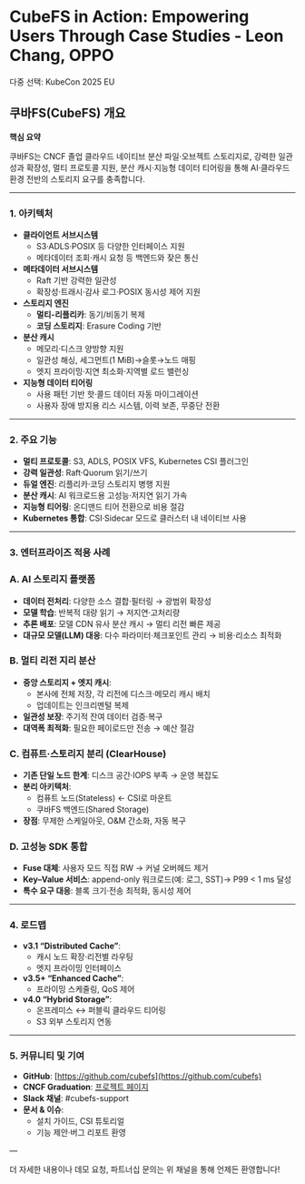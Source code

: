 # CubeFS in Action: Empowering Users Through Case Studies - Leon Chang, OPPO

다중 선택: KubeCon 2025 EU

## 쿠바FS(CubeFS) 개요

**핵심 요약**

쿠바FS는 CNCF 졸업 클라우드 네이티브 분산 파일·오브젝트 스토리지로, 강력한 일관성과 확장성, 멀티 프로토콜 지원, 분산 캐시·지능형 데이터 티어링을 통해 AI·클라우드 환경 전반의 스토리지 요구를 충족합니다.

---

### 1. 아키텍처

- **클라이언트 서브시스템**
    - S3·ADLS·POSIX 등 다양한 인터페이스 지원
    - 메타데이터 조회·캐시 요청 등 백엔드와 잦은 통신
- **메타데이터 서브시스템**
    - Raft 기반 강력한 일관성
    - 확장성·트래시·감사 로그·POSIX 동시성 제어 지원
- **스토리지 엔진**
    - **멀티-리플리카**: 동기/비동기 복제
    - **코딩 스토리지**: Erasure Coding 기반
- **분산 캐시**
    - 메모리·디스크 양방향 지원
    - 일관성 해싱, 세그먼트(1 MiB)→슬롯→노드 매핑
    - 엣지 프라이밍·지연 최소화·지역별 로드 밸런싱
- **지능형 데이터 티어링**
    - 사용 패턴 기반 핫·콜드 데이터 자동 마이그레이션
    - 사용자 장애 방지용 리스 시스템, 이력 보존, 무중단 전환

---

### 2. 주요 기능

- **멀티 프로토콜**: S3, ADLS, POSIX VFS, Kubernetes CSI 플러그인
- **강력 일관성**: Raft·Quorum 읽기/쓰기
- **듀얼 엔진**: 리플리카·코딩 스토리지 병행 지원
- **분산 캐시**: AI 워크로드용 고성능·저지연 읽기 가속
- **지능형 티어링**: 온디맨드 티어 전환으로 비용 절감
- **Kubernetes 통합**: CSI·Sidecar 모드로 클러스터 내 네이티브 사용

---

### 3. 엔터프라이즈 적용 사례

### A. AI 스토리지 플랫폼

- **데이터 전처리**: 다양한 소스 결합·필터링 → 광범위 확장성
- **모델 학습**: 반복적 대량 읽기 → 저지연·고처리량
- **추론 배포**: 모델 CDN 유사 분산 캐시 → 멀티 리전 빠른 제공
- **대규모 모델(LLM) 대응**: 다수 파라미터·체크포인트 관리 → 비용·리소스 최적화

### B. 멀티 리전 지리 분산

- **중앙 스토리지 + 엣지 캐시**:
    - 본사에 전체 저장, 각 리전에 디스크·메모리 캐시 배치
    - 업데이트는 인크리멘털 복제
- **일관성 보장**: 주기적 잔여 데이터 검증·복구
- **대역폭 최적화**: 필요한 페이로드만 전송 → 예산 절감

### C. 컴퓨트·스토리지 분리 (ClearHouse)

- **기존 단일 노드 한계**: 디스크 공간·IOPS 부족 → 운영 복잡도
- **분리 아키텍처**:
    - 컴퓨트 노드(Stateless) ← CSI로 마운트
    - 쿠바FS 백엔드(Shared Storage)
- **장점**: 무제한 스케일아웃, O&M 간소화, 자동 복구

### D. 고성능 SDK 통합

- **Fuse 대체**: 사용자 모드 직접 RW → 커널 오버헤드 제거
- **Key–Value 서비스**: append-only 워크로드(예: 로그, SST)→ P99 < 1 ms 달성
- **특수 요구 대응**: 블록 크기·전송 최적화, 동시성 제어

---

### 4. 로드맵

- **v3.1 “Distributed Cache”**:
    - 캐시 노드 확장·리전별 라우팅
    - 엣지 프라이밍 인터페이스
- **v3.5+ “Enhanced Cache”**:
    - 프라이밍 스케줄링, QoS 제어
- **v4.0 “Hybrid Storage”**:
    - 온프레미스 ↔ 퍼블릭 클라우드 티어링
    - S3 외부 스토리지 연동

---

### 5. 커뮤니티 및 기여

- **GitHub**: [https://github.com/cubefs](https://github.com/cubefs)
- **CNCF Graduation**: [프로젝트 페이지](https://www.cncf.io/projects/cubefs/)
- **Slack 채널**: #cubefs-support
- **문서 & 이슈**:
    - 설치 가이드, CSI 튜토리얼
    - 기능 제안·버그 리포트 환영

––

더 자세한 내용이나 데모 요청, 파트너십 문의는 위 채널을 통해 언제든 환영합니다!